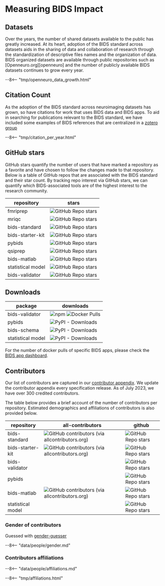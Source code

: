# Measuring BIDS Impact

## Datasets

Over the years, the number of shared datasets available to the public has
greatly increased. At its heart, adoption of the BIDS standard across datasets
aids in the sharing of data and collaboration of research through the standardization
of descriptive files names and the organization of data. BIDS organized datasets are
available through public repositories such as [Openneuro.org][openneuro]
and the number of publicly available BIDS datasets continues to grow every year.

<!-- use snippet to include a file
https://facelessuser.github.io/pymdown-extensions/extensions/snippets/#snippets-notation
-->

--8<-- "tmp/openneuro_data_growth.html"

## Citation Count

As the adoption of the BIDS standard across neuroimaging datasets has grown, so have
citations for work that uses BIDS data and BIDS apps. To aid in searching for publications
relevant to the BIDS standard, we have included some examples of BIDS references that are
centralized in a [zotero group](https://www.zotero.org/groups/5111637/bids)

<!-- use snippet to include a file
https://facelessuser.github.io/pymdown-extensions/extensions/snippets/#snippets-notation
-->

--8<-- "tmp/citation_per_year.html"

## GitHub stars

GitHub stars quantify the number of users that have marked a repository as a favorite and have
chosen to follow the changes made to that repository. Below is a table of GitHub repos that are
associated with the BIDS standard and their star count. By tracking repo interest via GitHub stars,
we can quantify which BIDS-associated tools are of the highest interest to the research community.

| repository        | stars                                                                                      |
| ----------------- | ------------------------------------------------------------------------------------------ |
| fmriprep          | ![GitHub Repo stars](https://img.shields.io/github/stars/nipreps/fmriprep)                 |
| mriqc             | ![GitHub Repo stars](https://img.shields.io/github/stars/nipreps/mriqc)                    |
| bids-standard     | ![GitHub Repo stars](https://img.shields.io/github/stars/bids-standard/bids-specification) |
| bids-starter-kit  | ![GitHub Repo stars](https://img.shields.io/github/stars/bids-standard/bids-starter-kit)   |
| pybids            | ![GitHub Repo stars](https://img.shields.io/github/stars/bids-standard/pybids)             |
| qsiprep           | ![GitHub Repo stars](https://img.shields.io/github/stars/PennLINC/qsiprep)                 |
| bids-matlab       | ![GitHub Repo stars](https://img.shields.io/github/stars/bids-standard/bids-matlab)        |
| statistical model | ![GitHub Repo stars](https://img.shields.io/github/stars/bids-standard/stats-models)       |
| bids-validator    | ![GitHub Repo stars](https://img.shields.io/github/stars/bids-standard/bids-validator)     |

## Downloads

| package           | downloads                                                                                                                |
| ----------------- | ------------------------------------------------------------------------------------------------------------------------ |
| bids-validator    | ![npm](https://img.shields.io/npm/dm/bids-validator) ![Docker Pulls](https://img.shields.io/docker/pulls/bids/validator) |
| pybids            | ![PyPI - Downloads](https://img.shields.io/pypi/dm/pybids)                                                               |
| bids-schema       | ![PyPI - Downloads](https://img.shields.io/pypi/dm/bidsschematools)                                                      |
| statistical model | ![PyPI - Downloads](https://img.shields.io/pypi/dm/bsmschema)                                                            |

For the number of docker pulls of specific BIDS apps, please check the
[BIDS app dashboard](https://bids-website.readthedocs.io/en/latest/tools/bids-apps.html).

## Contributors

Our list of contributors are captured in our
[contributor appendix](https://bids-specification.readthedocs.io/en/latest/appendices/contributors.html).
We update the contributor appendix every specification release. As of July 2023,
we have over 300 credited contributors.

The table below provides a brief account of the number of contributors per repository. Estimated demographics and affiliations
of contributors is also provided below.

| repository        | all-contributors                                                                                                                  | github                                                                                            |
| ----------------- | --------------------------------------------------------------------------------------------------------------------------------- | ------------------------------------------------------------------------------------------------- |
| bids-standard     | ![GitHub contributors (via allcontributors.org)](https://img.shields.io/github/all-contributors/bids-standard/bids-specification) | ![GitHub Repo stars](https://img.shields.io/github/contributors/bids-standard/bids-specification) |
| bids-starter-kit  | ![GitHub contributors (via allcontributors.org)](https://img.shields.io/github/all-contributors/bids-standard/bids-starter-kit)   | ![GitHub Repo stars](https://img.shields.io/github/contributors/bids-standard/bids-starter-kit)   |
| bids-validator    |                                                                                                                                   | ![GitHub Repo stars](https://img.shields.io/github/contributors/bids-standard/bids-validator)     |
| pybids            |                                                                                                                                   | ![GitHub Repo stars](https://img.shields.io/github/contributors/bids-standard/pybids)             |
| bids-matlab       | ![GitHub contributors (via allcontributors.org)](https://img.shields.io/github/all-contributors/bids-standard/bids-matlab)        | ![GitHub Repo stars](https://img.shields.io/github/contributors/bids-standard/bids-matlab)        |
| statistical model |                                                                                                                                   | ![GitHub Repo stars](https://img.shields.io/github/contributors/bids-standard/stats-models)       |

### Gender of contributors

Guessed with [gender-guesser](https://pypi.org/project/gender-guesser/)

<!-- use snippet to include a file
https://facelessuser.github.io/pymdown-extensions/extensions/snippets/#snippets-notation
-->

--8<-- "data/people/gender.md"

### Contributors affiliations

<!-- use snippet to include a file
https://facelessuser.github.io/pymdown-extensions/extensions/snippets/#snippets-notation
-->

--8<-- "data/people/affiliations.md"

<!-- use snippet to include a file
https://facelessuser.github.io/pymdown-extensions/extensions/snippets/#snippets-notation
-->

--8<-- "tmp/affiliations.html"
